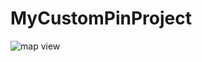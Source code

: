 # MyCustomPinProject

![map view](http://tlextrait.com/images/github/mycustompinproject.png "Map View")